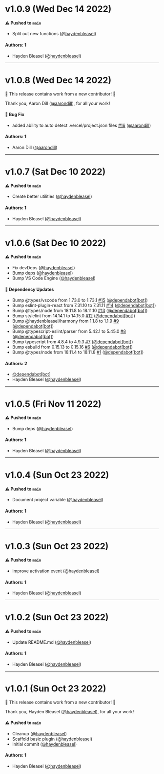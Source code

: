 # v1.0.9 (Wed Dec 14 2022)

#### ⚠️ Pushed to `main`

- Split out new functions ([@haydenbleasel](https://github.com/haydenbleasel))

#### Authors: 1

- Hayden Bleasel ([@haydenbleasel](https://github.com/haydenbleasel))

---

# v1.0.8 (Wed Dec 14 2022)

:tada: This release contains work from a new contributor! :tada:

Thank you, Aaron Dill ([@aarondill](https://github.com/aarondill)), for all your work!

#### 🐛 Bug Fix

- added ability to auto detect .vercel/project.json files [#16](https://github.com/haydenbleasel/vercel-vscode/pull/16) ([@aarondill](https://github.com/aarondill))

#### Authors: 1

- Aaron Dill ([@aarondill](https://github.com/aarondill))

---

# v1.0.7 (Sat Dec 10 2022)

#### ⚠️ Pushed to `main`

- Create better utilities ([@haydenbleasel](https://github.com/haydenbleasel))

#### Authors: 1

- Hayden Bleasel ([@haydenbleasel](https://github.com/haydenbleasel))

---

# v1.0.6 (Sat Dec 10 2022)

#### ⚠️ Pushed to `main`

- Fix devDeps ([@haydenbleasel](https://github.com/haydenbleasel))
- Bump deps ([@haydenbleasel](https://github.com/haydenbleasel))
- Bump VS Code Engine ([@haydenbleasel](https://github.com/haydenbleasel))

#### 🔩 Dependency Updates

- Bump @types/vscode from 1.73.0 to 1.73.1 [#15](https://github.com/haydenbleasel/vercel-vscode/pull/15) ([@dependabot[bot]](https://github.com/dependabot[bot]))
- Bump eslint-plugin-react from 7.31.10 to 7.31.11 [#14](https://github.com/haydenbleasel/vercel-vscode/pull/14) ([@dependabot[bot]](https://github.com/dependabot[bot]))
- Bump @types/node from 18.11.8 to 18.11.10 [#13](https://github.com/haydenbleasel/vercel-vscode/pull/13) ([@dependabot[bot]](https://github.com/dependabot[bot]))
- Bump stylelint from 14.14.1 to 14.15.0 [#12](https://github.com/haydenbleasel/vercel-vscode/pull/12) ([@dependabot[bot]](https://github.com/dependabot[bot]))
- Bump @haydenbleasel/harmony from 1.1.8 to 1.1.9 [#9](https://github.com/haydenbleasel/vercel-vscode/pull/9) ([@dependabot[bot]](https://github.com/dependabot[bot]))
- Bump @typescript-eslint/parser from 5.42.1 to 5.45.0 [#8](https://github.com/haydenbleasel/vercel-vscode/pull/8) ([@dependabot[bot]](https://github.com/dependabot[bot]))
- Bump typescript from 4.8.4 to 4.9.3 [#7](https://github.com/haydenbleasel/vercel-vscode/pull/7) ([@dependabot[bot]](https://github.com/dependabot[bot]))
- Bump esbuild from 0.15.13 to 0.15.16 [#6](https://github.com/haydenbleasel/vercel-vscode/pull/6) ([@dependabot[bot]](https://github.com/dependabot[bot]))
- Bump @types/node from 18.11.4 to 18.11.8 [#1](https://github.com/haydenbleasel/vercel-vscode/pull/1) ([@dependabot[bot]](https://github.com/dependabot[bot]))

#### Authors: 2

- [@dependabot[bot]](https://github.com/dependabot[bot])
- Hayden Bleasel ([@haydenbleasel](https://github.com/haydenbleasel))

---

# v1.0.5 (Fri Nov 11 2022)

#### ⚠️ Pushed to `main`

- Bump deps ([@haydenbleasel](https://github.com/haydenbleasel))

#### Authors: 1

- Hayden Bleasel ([@haydenbleasel](https://github.com/haydenbleasel))

---

# v1.0.4 (Sun Oct 23 2022)

#### ⚠️ Pushed to `main`

- Document project variable ([@haydenbleasel](https://github.com/haydenbleasel))

#### Authors: 1

- Hayden Bleasel ([@haydenbleasel](https://github.com/haydenbleasel))

---

# v1.0.3 (Sun Oct 23 2022)

#### ⚠️ Pushed to `main`

- Improve activation event ([@haydenbleasel](https://github.com/haydenbleasel))

#### Authors: 1

- Hayden Bleasel ([@haydenbleasel](https://github.com/haydenbleasel))

---

# v1.0.2 (Sun Oct 23 2022)

#### ⚠️ Pushed to `main`

- Update README.md ([@haydenbleasel](https://github.com/haydenbleasel))

#### Authors: 1

- Hayden Bleasel ([@haydenbleasel](https://github.com/haydenbleasel))

---

# v1.0.1 (Sun Oct 23 2022)

:tada: This release contains work from a new contributor! :tada:

Thank you, Hayden Bleasel ([@haydenbleasel](https://github.com/haydenbleasel)), for all your work!

#### ⚠️ Pushed to `main`

- Cleanup ([@haydenbleasel](https://github.com/haydenbleasel))
- Scaffold basic plugin ([@haydenbleasel](https://github.com/haydenbleasel))
- Initial commit ([@haydenbleasel](https://github.com/haydenbleasel))

#### Authors: 1

- Hayden Bleasel ([@haydenbleasel](https://github.com/haydenbleasel))
